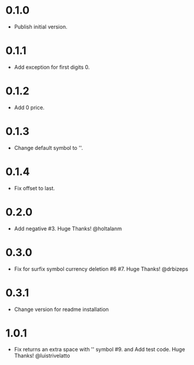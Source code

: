 # 0.1.0

  * Publish initial version.

# 0.1.1

  * Add exception for first digits 0.

# 0.1.2

  * Add 0 price.

# 0.1.3

  * Change default symbol to ''.

# 0.1.4

  * Fix offset to last.

# 0.2.0

  * Add negative #3. Huge Thanks! @holtalanm

# 0.3.0

  * Fix for surfix symbol currency deletion #6 #7. Huge Thanks! @drbizeps

# 0.3.1

  * Change version for readme installation

# 1.0.1

  * Fix returns an extra space with '' symbol #9. and Add test code. Huge Thanks! @luistrivelatto
